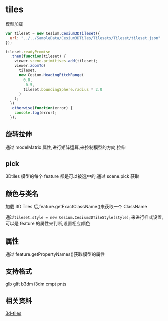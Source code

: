 # tiles

模型加载

```js
var tileset = new Cesium.Cesium3DTileset({
  url: "../../SampleData/Cesium3DTiles/Tilesets/Tileset/tileset.json"
});

tileset.readyPromise
  .then(function(tileset) {
    viewer.scene.primitives.add(tileset);
    viewer.zoomTo(
      tileset,
      new Cesium.HeadingPitchRange(
        0.0,
        -0.5,
        tileset.boundingSphere.radius * 2.0
      )
    );
  })
  .otherwise(function(error) {
    console.log(error);
  });
```

## 旋转拉伸

通过 modelMatrix 属性,进行矩阵运算,来控制模型的方向,拉伸

## pick

3Dtiles 模型的每个 feature 都是可以被选中的,通过 scene.pick 获取

## 颜色与类名

加载 3D Tiles 后,feature.getExactClassName()来获取一个 ClassName

通过`tileset.style = new Cesium.Cesium3DTileStyle(style);`来进行样式设置,可以是 feature 的属性来判断,设置相应颜色

## 属性

通过 feature.getPropertyNames()获取模型的属性

## 支持格式

glb glft
b3dm i3dm
cmpt
pnts

## 相关资料

[3d-tiles](https://github.com/AnalyticalGraphicsInc/3d-tiles/)
